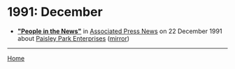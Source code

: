# 1991: December

 - [**"People in the News"**](https://apnews.com/df4748de657e2a79a5ec74214a26f279) in [Associated Press News](https://www.apnews.com/) on 22 December 1991 about [Paisley Park Enterprises](../../topics/paisley-park-enterprises/index.md) ([mirror](https://web.archive.org/web/*/https://apnews.com/df4748de657e2a79a5ec74214a26f279))

----

[Home](./)
